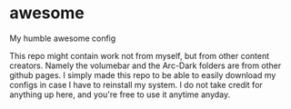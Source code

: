# awesome
My humble awesome config

This repo might contain work not from myself, but from other content creators. Namely the volumebar and the Arc-Dark folders are from other github pages. I simply made this repo to be able to easily download my configs in case I have to reinstall my system. I do not take credit for anything up here, and you're free to use it anytime anyday. 
